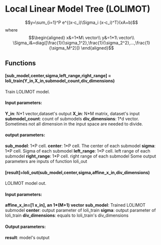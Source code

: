 # Local Linear Model Tree (LOLIMOT)
$$y=\sum_{i=1}^P e^{(x-c_i)\Sigma_i (x-c_i)^T}(xA+b)$$
where
$$\begin{aligned}
x&=1*M\ vector\\
y&=1*1\ vector\\
\Sigma_i&=diag([\frac{1}{\sigma_1^2},\frac{1}{\sigma_2^2},...,\frac{1}{\sigma_M^2}])
\end{aligned}$$

## Functions

#### [sub_model,center,sigma,left_range,right_range] = loli_train(Y_in,X_in,submodel_count,div_dimensions)
Train LOLIMOT model.
#### Input parameters:
**Y_in**: N\*1 vector,dataset's output
**X_in**: N\*M matrix, dataset's input
**submodel_count**: count of submodels
**div_dimensions**: 1\*d vector. Sometimes not all dimension in the input space are needed to divide.
#### output parameters:
**sub_model**: 1\*P cell. 
**center**: 1\*P cell. The center of each submodel
**sigma**: 1\*P cell. Sigma of each submodel
**left_range**: 1\*P cell. left range of each submodel
**right_range**: 1\*P cell. right range of each submodel
Some output parameters are inputs of function loli_out

#### [result]=loli_out(sub_model,center,sigma,affine_x_in,div_dimensions)
LOLIMOT model out. 
#### Input parameters:
**affine_x_in=[1 x_in], an 1\*(M+1) vector**
**sub_model**: Trained LOLIMOT submodel
**center**: output parameter of loli_train
**sigma**: output parameter of loli_train
**div_dimensions**: equals to loli_train's div_dimensions
#### Output parameters:
**result**: model's output